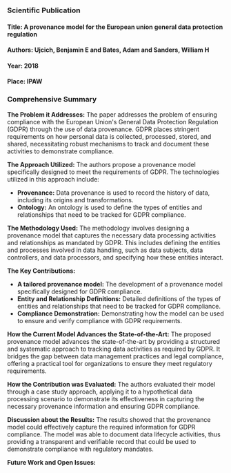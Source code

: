 ### Scientific Publication

#### Title: A provenance model for the European union general data protection regulation
#### Authors: Ujcich, Benjamin E and Bates, Adam and Sanders, William H
#### Year: 2018
#### Place: IPAW

### Comprehensive Summary

**The Problem it Addresses:**
The paper addresses the problem of ensuring compliance with the European Union's General Data Protection Regulation (GDPR) through the use of data provenance. GDPR places stringent requirements on how personal data is collected, processed, stored, and shared, necessitating robust mechanisms to track and document these activities to demonstrate compliance.

**The Approach Utilized:**
The authors propose a provenance model specifically designed to meet the requirements of GDPR. The technologies utilized in this approach include:

- **Provenance:** Data provenance is used to record the history of data, including its origins and transformations.
- **Ontology:** An ontology is used to define the types of entities and relationships that need to be tracked for GDPR compliance.

**The Methodology Used:**
The methodology involves designing a provenance model that captures the necessary data processing activities and relationships as mandated by GDPR. This includes defining the entities and processes involved in data handling, such as data subjects, data controllers, and data processors, and specifying how these entities interact.

**The Key Contributions:**
- **A tailored provenance model:** The development of a provenance model specifically designed for GDPR compliance.
- **Entity and Relationship Definitions:** Detailed definitions of the types of entities and relationships that need to be tracked for GDPR compliance.
- **Compliance Demonstration:** Demonstrating how the model can be used to ensure and verify compliance with GDPR requirements.

**How the Current Model Advances the State-of-the-Art:**
The proposed provenance model advances the state-of-the-art by providing a structured and systematic approach to tracking data activities as required by GDPR. It bridges the gap between data management practices and legal compliance, offering a practical tool for organizations to ensure they meet regulatory requirements.

**How the Contribution was Evaluated:**
The authors evaluated their model through a case study approach, applying it to a hypothetical data processing scenario to demonstrate its effectiveness in capturing the necessary provenance information and ensuring GDPR compliance.

**Discussion about the Results:**
The results showed that the provenance model could effectively capture the required information for GDPR compliance. The model was able to document data lifecycle activities, thus providing a transparent and verifiable record that could be used to demonstrate compliance with regulatory mandates.

**Future Work and Open Issues:**
